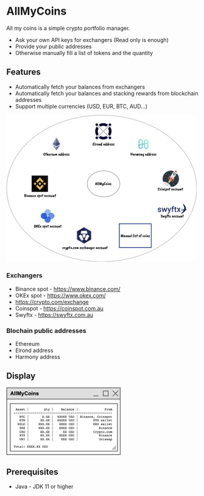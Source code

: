 # AllMyCoins

All my coins is a simple crypto portfolio manager.

- Ask your own API keys for exchangers (Read only is enough)
- Provide your public addresses
- Otherwise manually fill a list of tokens and the quantity

## Features

- Automatically fetch your balances from exchangers
- Automatically fetch your balances and stacking rewards from blockchain addresses
- Support multiple currencies (USD, EUR, BTC, AUD...)

<img src="doc/img/allMyCoinsProviders.png" alt="AllMyCoins Window" width="500" />

### Exchangers

- Binance spot - https://www.binance.com/
- OKEx spot - https://www.okex.com/
- https://crypto.com/exchange
- Coinspot - https://coinspot.com.au
- Swyftx - https://swyftx.com.au

### Blochain public addresses

- Ethereum
- Elrond address
- Harmony address

## Display

<img src="doc/img/allMyCoinsWindow.png" alt="AllMyCoins Window" width="300"/>

## Prerequisites

- Java - JDK 11 or higher
